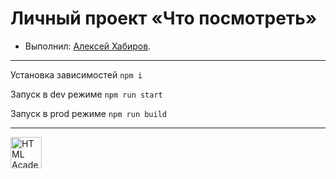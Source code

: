 # Личный проект «Что посмотреть»

* Выполнил: [Алексей Хабиров](https://up.htmlacademy.ru/react/4/user/963185).
---
Установка зависимостей `npm i`

Запуск в dev режиме `npm run start`

Запуск в prod режиме `npm run build`

---

<a href="https://htmlacademy.ru/intensive/react"><img align="left" width="50" height="50" title="HTML Academy" src="https://up.htmlacademy.ru/static/img/intensive/react/logo-for-github.png"></a>
